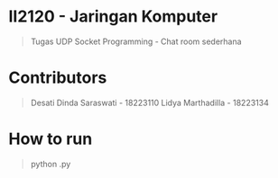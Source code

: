 # II2120 - Jaringan Komputer
> Tugas UDP Socket Programming - Chat room sederhana

# Contributors
> Desati Dinda Saraswati - 18223110
> Lidya Marthadilla - 18223134

# How to run
> python <nama file>.py 
